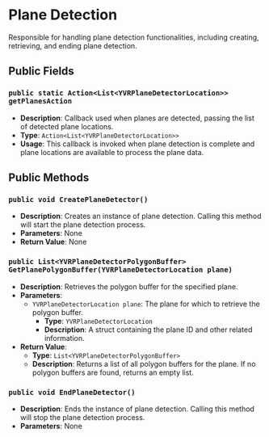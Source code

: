 # Plane Detection

Responsible for handling plane detection functionalities, including creating, retrieving, and ending plane detection.

## Public Fields

### `public static Action<List<YVRPlaneDetectorLocation>> getPlanesAction`
- **Description**: Callback used when planes are detected, passing the list of detected plane locations.
- **Type**: `Action<List<YVRPlaneDetectorLocation>>`
- **Usage**: This callback is invoked when plane detection is complete and plane locations are available to process the plane data.

## Public Methods

### `public void CreatePlaneDetector()`
- **Description**: Creates an instance of plane detection. Calling this method will start the plane detection process.
- **Parameters**: None
- **Return Value**: None

### `public List<YVRPlaneDetectorPolygonBuffer> GetPlanePolygonBuffer(YVRPlaneDetectorLocation plane)`
- **Description**: Retrieves the polygon buffer for the specified plane.
- **Parameters**: 
    - `YVRPlaneDetectorLocation plane`: The plane for which to retrieve the polygon buffer.
        - **Type**: `YVRPlaneDetectorLocation`
        - **Description**: A struct containing the plane ID and other related information.
- **Return Value**: 
    - **Type**: `List<YVRPlaneDetectorPolygonBuffer>`
    - **Description**: Returns a list of all polygon buffers for the plane. If no polygon buffers are found, returns an empty list.

### `public void EndPlaneDetector()`
- **Description**: Ends the instance of plane detection. Calling this method will stop the plane detection process.
- **Parameters**: None